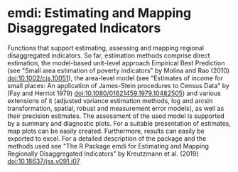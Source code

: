 # emdi: Estimating and Mapping Disaggregated Indicators

Functions that support estimating, assessing and mapping regional disaggregated indicators. So far, estimation methods comprise direct estimation, the model-based unit-level approach Empirical Best Prediction (see "Small area estimation of poverty indicators" by Molina and Rao (2010) 
[doi:10.1002/cjs.10051](https://doi.org/10.1002/cjs.10051)), the area-level model (see "Estimates of income for small places: An application of James-Stein procedures to Census Data" by (Fay and Herriot 1979) [doi:10.1080/01621459.1979.10482505](https://doi.org/10.1080/01621459.1979.10482505)) and various extensions of it (adjusted variance estimation methods, log and arcsin transformation, spatial, robust and measurement error models), as well as their precision estimates. The assessment of the used model is supported by a summary and diagnostic plots. For a suitable presentation of estimates, map plots can be easily created. Furthermore, results can easily be exported to excel. For a detailed description of the package and the methods used see "The R Package emdi for Estimating and Mapping Regionally Disaggregated Indicators" by Kreutzmann et al. (2019) [doi:10.18637/jss.v091.i07](http://dx.doi.org/10.18637/jss.v091.i07).
